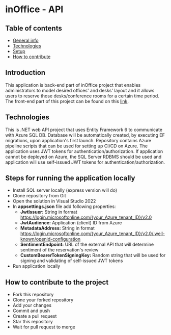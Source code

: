 # inOffice - API

## Table of contents
* [General info](#introduction)
* [Technologies](#technologies)
* [Setup](#steps-for-running-the-application-locally)
* [How to contribute](#how-to-contribute-to-the-project)

## Introduction

This application is back-end part of inOffice project that enables administrators to model desired offices' and desks' layout and it allows users to reserve those desks/conference rooms for a certain time period. The front-end part of this project can be found on this [link](https://dev.azure.com/ITLabs-LLC/Internship%202022/_git/inOffice%20-%20UI).

## Technologies

This is .NET web API project that uses Entity Framework 6 to communicate with Azure SQL DB. Database will be automatically created, by executing EF migrations, upon application's first launch. Repository contains Azure pipeline scripts that can be used for setting up CI/CD on Azure. The application uses JWT tokens for authentication/authorization. If application cannot be deployed on Azure, the SQL Server RDBMS should be used and application will use self-issued JWT tokens for authentication/authorization.

## Steps for running the application locally

* Install SQL server locally (express version will do)
* Clone repository from Git
* Open the solution in Visual Studio 2022
* In **appsettings.json** file add following properties:
  - **JwtIssuer:** String in format https://login.microsoftonline.com/{your_Azure_tenant_ID}/v2.0
  - **JwtAudience:** Application (client) ID from Azure
  - **MetadataAddress:** String in format https://login.microsoftonline.com/{your_Azure_tenant_ID}/v2.0/.well-known/openid-configuration
  - **SentimentEndpoint:** URL of the external API that will determine sentiment of the reservation's review
  - **CustomBearerTokenSigningKey:** Random string that will be used for signing and validating of self-issued JWT tokens
* Run application locally

## How to contribute to the project

* Fork this repository
* Clone your forked repository
* Add your changes
* Commit and push
* Create a pull request
* Star this repository
* Wait for pull request to merge